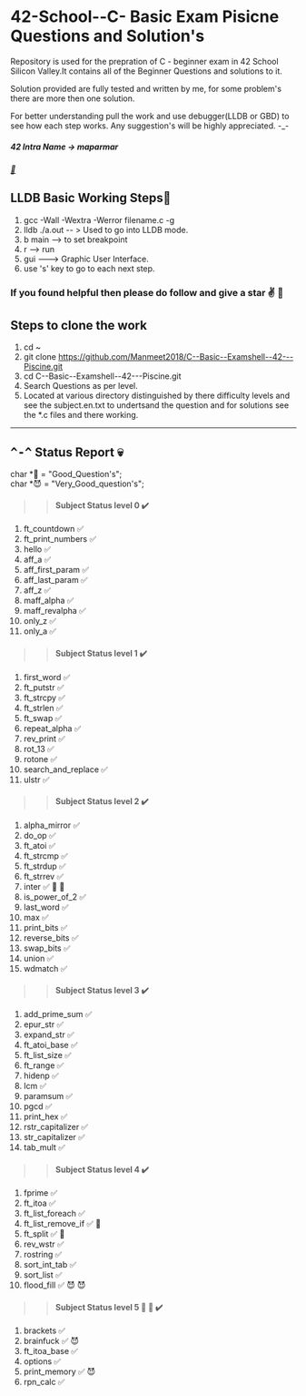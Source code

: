# 42-School--C- Basic Exam Pisicne Questions and Solution's
Repository is used for the prepration of C - beginner exam in 42 School Silicon Valley.It contains all of the Beginner Questions and solutions to it.

Solution provided are fully tested and written by me, for some problem's there are more then one solution.

For better understanding pull the work and use debugger(LLDB or GBD) to see how each step works. 
Any suggestion's will be highly appreciated. -_-

##### 42 Intra Name -> maparmar
##### [:e-mail:](manmeetparmar@outlook.com)

## LLDB Basic Working Steps:imp:
1. gcc -Wall -Wextra -Werror filename.c -g 
2. lldb ./a.out -- > Used to go into LLDB mode. 
3. b main --> to set breakpoint
4. r --> run
5. gui ---> Graphic User Interface.
6. use 's' key to go to each next step.

### If you found helpful then please do follow and give a star :v: :raised_hands:

## Steps to clone the work
1. cd ~
2. git clone https://github.com/Manmeet2018/C--Basic--Examshell--42---Piscine.git
3. cd C--Basic--Examshell--42---Piscine.git
4. Search Questions as per level.
5. Located at various directory distinguished by there difficulty levels and see the subject.en.txt to undertsand the question and for solutions see the *.c files and there working.
----
## <kbd>^-^</kbd> Status Report :skull:

char *:star2: = "Good_Question's";\
char *:smiling_imp: = "Very_Good_question's";

>> #### Subject Status level 0 :heavy_check_mark:
1.  ft_countdown	✅
2.	ft_print_numbers	✅
3.	hello	✅
4.	aff_a	✅
5.	aff_first_param	✅
6.  aff_last_param	✅
7.	aff_z	✅
8.  maff_alpha	✅
9.  maff_revalpha	✅
10. only_z  ✅
11. only_a  ✅
>> #### Subject	Status level 1 :heavy_check_mark:
1.	first_word	✅
2.	ft_putstr	✅
3.	ft_strcpy	✅
4.	ft_strlen	✅
5.	ft_swap	✅
6.	repeat_alpha	✅
7.	rev_print	✅
8.	rot_13	✅
9.	rotone	✅
10.	search_and_replace	✅
11.	ulstr	✅
>> #### Subject Status level 2 :heavy_check_mark:
1.	alpha_mirror  ✅
2.	do_op ✅
3.	ft_atoi ✅
4.	ft_strcmp ✅
5.	ft_strdup ✅
6.	ft_strrev ✅
7.	inter ✅ :star2: :star2:
8.	is_power_of_2 ✅
9.	last_word ✅
10.	max ✅
11.	print_bits  ✅
12.	reverse_bits  ✅
13.	swap_bits ✅
14.	union ✅
15.	wdmatch ✅
>> #### Subject Status level 3 :heavy_check_mark:
1.	add_prime_sum ✅
2.	epur_str  ✅
3.	expand_str  ✅
4.	ft_atoi_base  ✅
5.	ft_list_size  ✅
6.	ft_range  ✅
7.	hidenp  ✅
8.	lcm ✅
9.	paramsum  ✅
10.	pgcd  ✅
11.	print_hex ✅
12.	rstr_capitalizer  ✅
13.	str_capitalizer ✅
14.	tab_mult  ✅
>> #### Subject Status level 4 :heavy_check_mark:
1.	fprime  ✅
2.	ft_itoa ✅
3.	ft_list_foreach ✅
4.	ft_list_remove_if ✅ :star2:
5.	ft_split  ✅ :star2:
6.	rev_wstr  ✅
7.	rostring  ✅
8.	sort_int_tab  ✅
9.	sort_list ✅
10. flood_fill ✅ :smiling_imp: :smiling_imp:
>> #### Subject Status level 5 :star2: :star2: :heavy_check_mark:
1.	brackets  ✅
2.	brainfuck ✅ :smiling_imp:
3.	ft_itoa_base  ✅
4.  options ✅
5.	print_memory ✅ :smiling_imp:
6.	rpn_calc ✅
